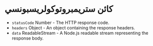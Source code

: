 # كائن ستريمبروتوكولريسبونسي

* `statusCode` Number - The HTTP response code.
* `headers` Object - An object containing the response headers.
* `data` ReadableStream - A Node.js readable stream representing the response body.
